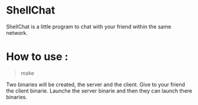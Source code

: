 #
# ShellChat
ShellChat is a little program to chat with your friend within the same network.
#
# How to use :
> make

Two binaries will be created, the server and the client.
Give to your friend the client binarie.
Launche the server binarie and then they can launch there binaries.
